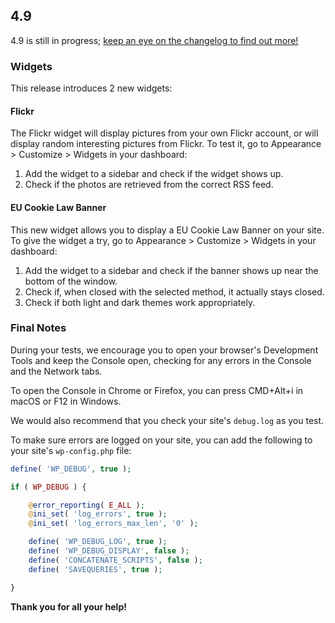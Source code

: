 ## 4.9

4.9 is still in progress; [keep an eye on the changelog to find out more!](https://github.com/Automattic/jetpack/pull/6949)

### Widgets

This release introduces 2 new widgets:

#### Flickr

The Flickr widget will display pictures from your own Flickr account, or will display random interesting pictures from Flickr. To test it, go to Appearance > Customize > Widgets in your dashboard:

1. Add the widget to a sidebar and check if the widget shows up.
2. Check if the photos are retrieved from the correct RSS feed.

#### EU Cookie Law Banner

This new widget allows you to display a EU Cookie Law Banner on your site. To give the widget a try, go to Appearance > Customize > Widgets in your dashboard:

1. Add the widget to a sidebar and check if the banner shows up near the bottom of the window.
2. Check if, when closed with the selected method, it actually stays closed.
3. Check if both light and dark themes work appropriately.

### Final Notes

During your tests, we encourage you to open your browser's Development Tools and keep the Console open, checking for any errors in the Console and the Network tabs.

To open the Console in Chrome or Firefox, you can press CMD+Alt+i in macOS or F12 in Windows.

We would also recommend that you check your site's `debug.log` as you test.

To make sure errors are logged on your site, you can add the following to your site's `wp-config.php` file:

```php
define( 'WP_DEBUG', true );

if ( WP_DEBUG ) {

	@error_reporting( E_ALL );
	@ini_set( 'log_errors', true );
	@ini_set( 'log_errors_max_len', '0' );

	define( 'WP_DEBUG_LOG', true );
	define( 'WP_DEBUG_DISPLAY', false );
	define( 'CONCATENATE_SCRIPTS', false );
	define( 'SAVEQUERIES', true );

}
```

**Thank you for all your help!**
